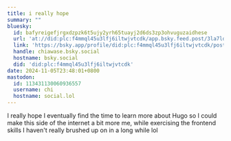 ```yaml
---
title: i really hope
summary: ""
bluesky:
  id: bafyreigefjrgxdzpzk6t5ujy2yrh65tuayj2d6ds3zp3ohvuguzaidhese
  url: 'at://did:plc:f4mmql45u3lfj6iltwjvtcdk/app.bsky.feed.post/3la7ldxpgkq2g'
  link: 'https://bsky.app/profile/did:plc:f4mmql45u3lfj6iltwjvtcdk/post/3la7ldxpgkq2g'
  handle: chiawase.bsky.social
  hostname: bsky.social
  did: 'did:plc:f4mmql45u3lfj6iltwjvtcdk'
date: 2024-11-05T23:48:01+0800
mastodon:
  id: 113431130060936557
  username: chi
  hostname: social.lol
---
```


I really hope I eventually find the time to learn more about Hugo so I could make this side of the internet a bit more me, while exercising the frontend skills I haven't really brushed up on in a long while lol
